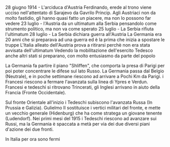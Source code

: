 28 giugno 1914 - L'arciduca d'Austria Ferdinando, erede al trono viene ucciso nell'attentato di Sarajevo da Gavrilo Princip. Agli Austriaci non da molto fastidio, gli hanno quasi fatto un piacere, ma non lo possono far vedere
23 luglio - l'Austria da un ultimatum alla Serbia pensandolo come strumento politico, ma non va come sperato
25 luglio - La Serbia rifiuta l'ultimatum
28 luglio - La Serbia dichiara guerra all'Austria
La Germania era 20 anni che si preparava ad una guerra ed è la prima che inizia a spostare le truppe
L'Italia alleato dell'Austria prova a ritirarsi perchè non era stata avvisata dell'ultimatum
Vedendo la mobilitazione dell'esercito Tedesco anche altri stati si preparano, con molto entusiasmo da parte del popolo

La Germania fa partire il piano "Shliffen", che comporta la presa di Parigi per poi poter concentrare le difese sul lato Russo. La Germania passa dal Belgio (Neutrale), e in poche settimane riescono ad arrivare a Pochi Km da Parigi. i Francesi riescono a fermare l'avanzata sulla linea di Ypres e Verdun. Francesi e tedeschi si ritrovano Trincerati, gli Inglesi arrivano in aiuto della Francia (Fronte Occidentale).

Sul fronte Orientale all'inizio i Tedeschi subiscono l'avanzata Russa (In Prussia e Galizia). Gulielmo II sostituisce i vertici militari del fronte, e mette un vecchio generale (Hidenburg) che ha come stratega un giovane tenente (Ludendorf). Nei primi mesi del 1915 i Tedeschi riescono ad avanzare sui Russi, ma la Germania è spaccata a metà per via dei due diversi piani d'azione dei due fronti.

In Italia per ora sono fermi